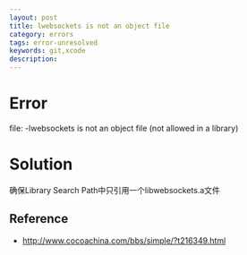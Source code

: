 ```yaml
---
layout: post
title: lwebsockets is not an object file
category: errors
tags: error-unresolved
keywords: git,xcode
description: 
---
```

# Error
file: -lwebsockets is not an object file (not allowed in a library)

# Solution
确保Library Search Path中只引用一个libwebsockets.a文件

## Reference
* <http://www.cocoachina.com/bbs/simple/?t216349.html>